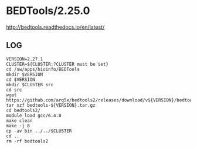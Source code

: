 
BEDTools/2.25.0
===============

<http://bedtools.readthedocs.io/en/latest/>

LOG
---

    VERSION=2.27.1
    CLUSTER=${CLUSTER:?CLUSTER must be set}
    cd /sw/apps/bioinfo/BEDTools
    mkdir $VERSION
    cd $VERSION
    mkdir $CLUSTER src
    cd src
    wget https://github.com/arq5x/bedtools2/releases/download/v${VERSION}/bedtools-${VERSION}.tar.gz
    tar xzf bedtools-${VERSION}.tar.gz 
    cd bedtools2/
    module load gcc/6.4.0
    make clean
    make -j 8
    cp -av bin ../../$CLUSTER
    cd ..
    rm -rf bedtools2 

